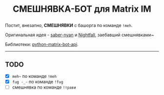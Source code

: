 # <p align="center">СМЕШНЯВКА-БОТ для Matrix IM</p>

Постит, внезапно, **СМЕШНЯВКИ** с башорга по команде `!meh`.

Оригинальная идея - [saber-nyan](https://matrix.to/#/@saber-nyan:matrix.org)
и [Nightfall](https://matrix.to/#/@leerenix:matrix.org), заебавший смешнявками~

Библиотеки: [python-matrix-bot-api](https://github.com/shawnanastasio/python-matrix-bot-api).

***

## TODO
 - [x] `meh~` по команде `!meh`
 - [x] `fug -_-` по команде `!fug`
 - [ ] смешнявка по команде `!трави`